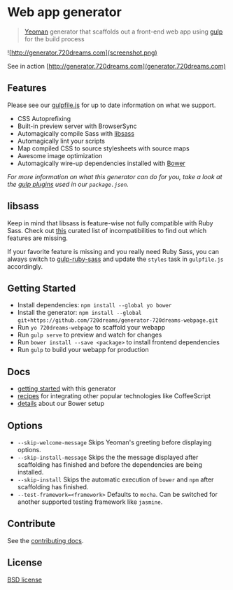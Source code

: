 # Web app generator

> [Yeoman](http://yeoman.io) generator that scaffolds out a front-end web app using [gulp](http://gulpjs.com/) for the build process

![http://generator.720dreams.com](screenshot.png)

See in action [http://generator.720dreams.com](generator.720dreams.com)

## Features

Please see our [gulpfile.js](app/templates/gulpfile.js) for up to date information on what we support.

* CSS Autoprefixing
* Built-in preview server with BrowserSync
* Automagically compile Sass with [libsass](http://libsass.org)
* Automagically lint your scripts
* Map compiled CSS to source stylesheets with source maps
* Awesome image optimization
* Automagically wire-up dependencies installed with [Bower](http://bower.io)

*For more information on what this generator can do for you, take a look at the [gulp plugins](app/templates/_package.json) used in our `package.json`.*


## libsass

Keep in mind that libsass is feature-wise not fully compatible with Ruby Sass. Check out [this](http://sass-compatibility.github.io) curated list of incompatibilities to find out which features are missing.

If your favorite feature is missing and you really need Ruby Sass, you can always switch to [gulp-ruby-sass](https://github.com/sindresorhus/gulp-ruby-sass) and update the `styles` task in `gulpfile.js` accordingly.


## Getting Started

- Install dependencies: `npm install --global yo bower`
- Install the generator: `npm install --global git+https://github.com/720dreams/generator-720dreams-webpage.git`
- Run `yo 720dreams-webpage` to scaffold your webapp
- Run `gulp serve` to preview and watch for changes
- Run `bower install --save <package>` to install frontend dependencies
- Run `gulp` to build your webapp for production


## Docs

* [getting started](docs/README.md) with this generator
* [recipes](docs/recipes/README.md) for integrating other popular technologies like CoffeeScript
* [details](docs/bower.md) about our Bower setup


## Options

- `--skip-welcome-message`
  Skips Yeoman's greeting before displaying options.
- `--skip-install-message`
  Skips the the message displayed after scaffolding has finished and before the dependencies are being installed.
- `--skip-install`
  Skips the automatic execution of `bower` and `npm` after scaffolding has finished.
- `--test-framework=<framework>`
  Defaults to `mocha`. Can be switched for another supported testing framework like `jasmine`.


## Contribute

See the [contributing docs](contributing.md).


## License

[BSD license](http://opensource.org/licenses/bsd-license.php)

